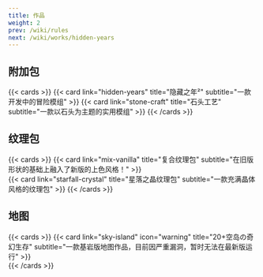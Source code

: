 ```yaml
---
title: 作品
weight: 2
prev: /wiki/rules
next: /wiki/works/hidden-years
---
```


## 附加包
{{< cards >}}
  {{< card link="hidden-years" title="隐藏之年²" subtitle="一款开发中的冒险模组" >}}
  {{< card link="stone-craft" title="石头工艺" subtitle="一款以石头为主题的实用模组" >}}
{{< /cards >}}

## 纹理包
{{< cards >}}
  {{< card link="mix-vanilla" title="复合纹理包" subtitle="在旧版形状的基础上融入了新版的上色风格！" >}}  
  {{< card link="starfall-crystal" title="星落之晶纹理包" subtitle="一款充满晶体风格的纹理包" >}}
{{< /cards >}}

## 地图
{{< cards >}}
  {{< card link="sky-island" icon="warning" title="20+空岛の奇幻生存" subtitle="一款基岩版地图作品，目前因严重漏洞，暂时无法在最新版运行" >}}  
{{< /cards >}}